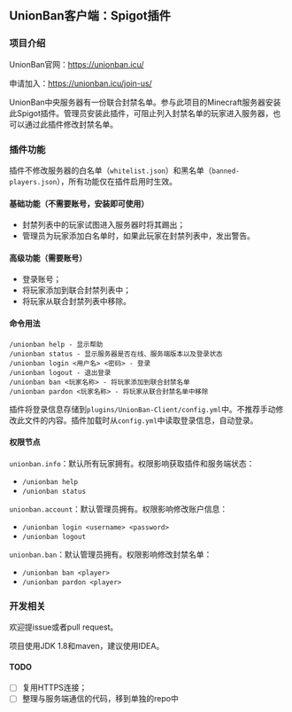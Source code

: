 ## UnionBan客户端：Spigot插件

### 项目介绍

UnionBan官网：https://unionban.icu/

申请加入：https://unionban.icu/join-us/

UnionBan中央服务器有一份联合封禁名单。参与此项目的Minecraft服务器安装此Spigot插件。管理员安装此插件，可阻止列入封禁名单的玩家进入服务器，也可以通过此插件修改封禁名单。

### 插件功能

插件不修改服务器的白名单（`whitelist.json`）和黑名单（`banned-players.json`），所有功能仅在插件启用时生效。

#### 基础功能（不需要账号，安装即可使用）

- 封禁列表中的玩家试图进入服务器时将其踢出；
- 管理员为玩家添加白名单时，如果此玩家在封禁列表中，发出警告。

#### 高级功能（需要账号）

- 登录账号；
- 将玩家添加到联合封禁列表中；
- 将玩家从联合封禁列表中移除。

#### 命令用法

```
/unionban help - 显示帮助
/unionban status - 显示服务器是否在线、服务端版本以及登录状态
/unionban login <用户名> <密码> - 登录
/unionban logout - 退出登录
/unionban ban <玩家名称> - 将玩家添加到联合封禁名单
/unionban pardon <玩家名称> - 将玩家从联合封禁名单中移除
```

插件将登录信息存储到`plugins/UnionBan-Client/config.yml`中。不推荐手动修改此文件的内容。插件加载时从`config.yml`中读取登录信息，自动登录。

#### 权限节点

`unionban.info`：默认所有玩家拥有。权限影响获取插件和服务端状态：

- `/unionban help`
- `/unionban status`

`unionban.account`：默认管理员拥有。权限影响修改账户信息：

- `/unionban login <username> <password>`
- `/unionban logout`

`unionban.ban`：默认管理员拥有。权限影响修改封禁名单：

- `/unionban ban <player>`
- `/unionban pardon <player>`

### 开发相关

欢迎提issue或者pull request。

项目使用JDK 1.8和maven，建议使用IDEA。

#### TODO

- [ ] 复用HTTPS连接；
- [ ] 整理与服务端通信的代码，移到单独的repo中
